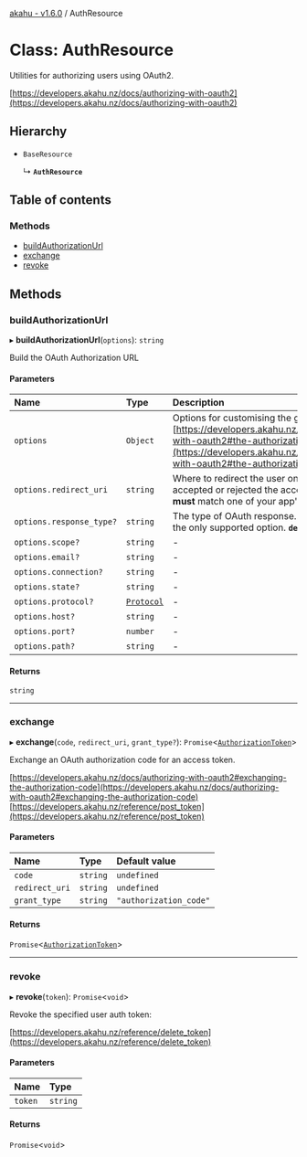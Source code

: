 [akahu - v1.6.0](../README.md) / AuthResource

# Class: AuthResource

Utilities for authorizing users using OAuth2.

[https://developers.akahu.nz/docs/authorizing-with-oauth2](https://developers.akahu.nz/docs/authorizing-with-oauth2)

## Hierarchy

- `BaseResource`

  ↳ **`AuthResource`**

## Table of contents

### Methods

- [buildAuthorizationUrl](AuthResource.md#buildauthorizationurl)
- [exchange](AuthResource.md#exchange)
- [revoke](AuthResource.md#revoke)

## Methods

### buildAuthorizationUrl

▸ **buildAuthorizationUrl**(`options`): `string`

Build the OAuth Authorization URL

#### Parameters

| Name | Type | Description |
| :------ | :------ | :------ |
| `options` | `Object` | Options for customising the generated URL.  [https://developers.akahu.nz/docs/authorizing-with-oauth2#the-authorization-request](https://developers.akahu.nz/docs/authorizing-with-oauth2#the-authorization-request) |
| `options.redirect_uri` | `string` | Where to redirect the user once they have accepted or rejected the access request. This **must** match one of your app's Redirect URIs. |
| `options.response_type?` | `string` | The type of OAuth response. Currently `code` is the only supported option.  **`default`** `code` |
| `options.scope?` | `string` | - |
| `options.email?` | `string` | - |
| `options.connection?` | `string` | - |
| `options.state?` | `string` | - |
| `options.protocol?` | [`Protocol`](../README.md#protocol) | - |
| `options.host?` | `string` | - |
| `options.port?` | `number` | - |
| `options.path?` | `string` | - |

#### Returns

`string`

___

### exchange

▸ **exchange**(`code`, `redirect_uri`, `grant_type?`): `Promise`<[`AuthorizationToken`](../README.md#authorizationtoken)\>

Exchange an OAuth authorization code for an access token.

[https://developers.akahu.nz/docs/authorizing-with-oauth2#exchanging-the-authorization-code](https://developers.akahu.nz/docs/authorizing-with-oauth2#exchanging-the-authorization-code)
[https://developers.akahu.nz/reference/post_token](https://developers.akahu.nz/reference/post_token)

#### Parameters

| Name | Type | Default value |
| :------ | :------ | :------ |
| `code` | `string` | `undefined` |
| `redirect_uri` | `string` | `undefined` |
| `grant_type` | `string` | `"authorization_code"` |

#### Returns

`Promise`<[`AuthorizationToken`](../README.md#authorizationtoken)\>

___

### revoke

▸ **revoke**(`token`): `Promise`<`void`\>

Revoke the specified user auth token:

[https://developers.akahu.nz/reference/delete_token](https://developers.akahu.nz/reference/delete_token)

#### Parameters

| Name | Type |
| :------ | :------ |
| `token` | `string` |

#### Returns

`Promise`<`void`\>

